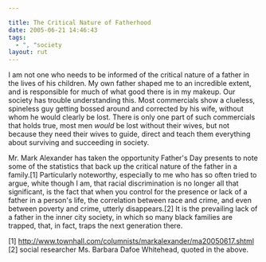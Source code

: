 ```yaml
---

title: The Critical Nature of Fatherhood
date: 2005-06-21 14:46:43
tags:
  - ", "society
layout: rut
---
```


<p>I am not one who needs to be informed of the critical nature of a father in the lives of his children.  My own father shaped me to an incredible extent, and is responsible for much of what good there is in my makeup.  Our society has trouble understanding this.  Most commercials show a clueless, spineless guy getting bossed around and corrected by his wife, without whom he would clearly be lost.  There is only one part of such commercials that holds true, most men <em>would</em> be lost without their wives, but not because they need their wives to guide, direct and teach them everything about surviving and succeeding in society.</p>

<p>Mr. Mark Alexander has taken the opportunity Father's Day presents to note some of the statistics that back up the critical nature of the father in a family.[1] Particularly noteworthy, especially to me who has so often tried to argue, white though I am, that racial discrimination is no longer all that significant, is the fact that when you control for the presence or lack of a father in a person's life, the correlation between race and crime, and even between poverty and crime, utterly disappears.[2] It is the prevailing lack of a father in the inner city society, in which so many black families are trapped, that, in fact, traps the next generation there.</p>

[1] http://www.townhall.com/columnists/markalexander/ma20050617.shtml 
[2] social researcher Ms. Barbara Dafoe Whitehead, quoted in the above.

